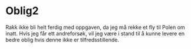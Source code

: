 Oblig2
======
Rakk ikke bli helt ferdig med oppgaven, da jeg må rekke et fly til Polen om inatt.
Hvis jeg får ett andreforsøk, vil jeg være i stand til å kunne levere en bedre oblig hvis denne ikke er
tilfredsstillende.
